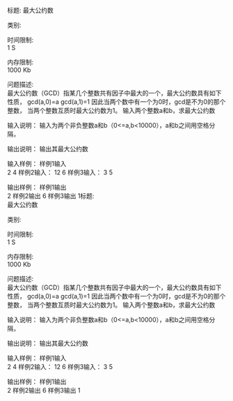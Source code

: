 标题:	
最大公约数

类别:
	
时间限制:	
1 S

内存限制:	
1000 Kb

问题描述:	
最大公约数（GCD）指某几个整数共有因子中最大的一个，最大公约数具有如下性质，
gcd(a,0)=a
gcd(a,1)=1
因此当两个数中有一个为0时，gcd是不为0的那个整数，
当两个整数互质时最大公约数为1。
输入两个整数a和b，求最大公约数

输入说明：
输入为两个非负整数a和b（0<=a,b<10000），a和b之间用空格分隔，

输出说明：
输出其最大公约数

输入样例：
样例1输入	
2 4
样例2输入：
12 6
样例3输入：
3 5


输出样例：
样例1输出	
2
样例2输出
6
样例3输出
1标题:	
最大公约数

类别:
	
时间限制:	
1 S

内存限制:	
1000 Kb

问题描述:	
最大公约数（GCD）指某几个整数共有因子中最大的一个，最大公约数具有如下性质，
gcd(a,0)=a
gcd(a,1)=1
因此当两个数中有一个为0时，gcd是不为0的那个整数，
当两个整数互质时最大公约数为1。
输入两个整数a和b，求最大公约数

输入说明：
输入为两个非负整数a和b（0<=a,b<10000），a和b之间用空格分隔，

输出说明：
输出其最大公约数

输入样例：
样例1输入	
2 4
样例2输入：
12 6
样例3输入：
3 5


输出样例：
样例1输出	
2
样例2输出
6
样例3输出
1